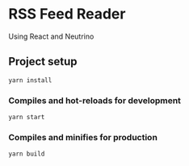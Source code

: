 # RSS Feed Reader

Using React and Neutrino

## Project setup
```
yarn install
```

### Compiles and hot-reloads for development
```
yarn start
```

### Compiles and minifies for production
```
yarn build
```
